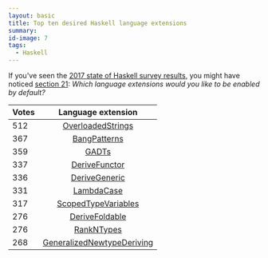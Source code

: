 ```yaml
---
layout: basic
title: Top ten desired Haskell language extensions
summary:
id-image: 7
tags:
  - Haskell
---
```


If you've seen the [2017 state of Haskell survey results](http://taylor.fausak.me/2017/11/15/2017-state-of-haskell-survey-results/), you might have noticed [section 21](http://taylor.fausak.me/2017/11/15/2017-state-of-haskell-survey-results/#question-21): *Which language extensions would you like to be enabled by default?*

| Votes | Language extension               |
|-------|:--------------------------------:|
| 512   | [OverloadedStrings](https://limperg.de/ghc-extensions/#overloadedstrings) |
| 367   | [BangPatterns](https://limperg.de/ghc-extensions/#bangpatterns) |
| 359   | [GADTs](https://limperg.de/ghc-extensions/#gadts) |
| 337   | [DeriveFunctor](https://limperg.de/ghc-extensions/#derivefunctor-derivefoldable-derivetraversable) |
| 336   | [DeriveGeneric](https://limperg.de/ghc-extensions/#derivegeneric) |
| 331   | [LambdaCase](https://limperg.de/ghc-extensions/#lambdacase) |
| 317   | [ScopedTypeVariables](https://limperg.de/ghc-extensions/#scopedtypevariables) |
| 276   | [DeriveFoldable](https://limperg.de/ghc-extensions/#derivefunctor-derivefoldable-derivetraversable) |
| 276   | [RankNTypes](https://limperg.de/ghc-extensions/#rankntypes) |
| 268   | [GeneralizedNewtypeDeriving](https://limperg.de/ghc-extensions/#generalizednewtypederiving) |
